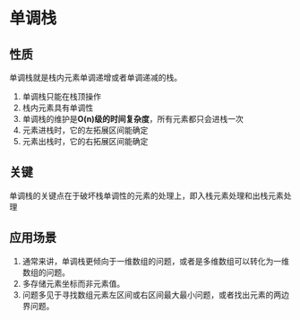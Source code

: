 # 单调栈

## 性质
单调栈就是栈内元素单调递增或者单调递减的栈。
1. 单调栈只能在栈顶操作
2. 栈内元素具有单调性
3. 单调栈的维护是**O(n)级的时间复杂度**，所有元素都只会进栈一次
4. 元素进栈时，它的左拓展区间能确定
5. 元素出栈时，它的右拓展区间能确定

## 关键
单调栈的关键点在于破坏栈单调性的元素的处理上，即入栈元素处理和出栈元素处理

## 应用场景
1. 通常来讲，单调栈更倾向于一维数组的问题，或者是多维数组可以转化为一维数组的问题。  
2. 多存储元素坐标而非元素值。  
3. 问题多见于寻找数组元素左区间或右区间最大最小问题，或者找出元素的两边界问题。